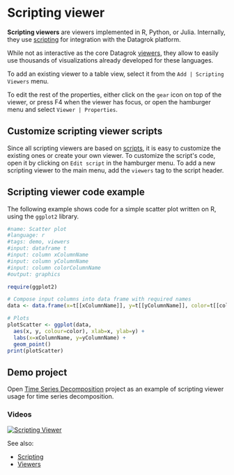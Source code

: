 <!-- TITLE: Scripting viewer -->
<!-- SUBTITLE: -->

# Scripting viewer

**Scripting viewers** are viewers implemented in R, Python, or Julia. Internally, they
use [scripting](../../compute/scripting.md) for integration with the Datagrok platform.

While not as interactive as the core Datagrok [viewers](../viewers.md), they allow to easily use thousands of
visualizations already developed for these languages.

To add an existing viewer to a table view, select it from the
`Add | Scripting Viewers` menu.

To edit the rest of the properties, either click on the `gear` icon on top of the viewer, or press F4 when the viewer
has focus, or open the hamburger menu and select `Viewer | Properties`.

## Customize scripting viewer scripts

Since all scripting viewers are based on [scripts](../../compute/scripting.md), it is easy to customize the existing
ones or create your own viewer. To customize the script's code, open it by clicking on `Edit script` in the hamburger
menu. To add a new scripting viewer to the main menu, add the `viewers`
tag to the script header.

## Scripting viewer code example

The following example shows code for a simple scatter plot written on R, using the `ggplot2`
library.

```r
#name: Scatter plot
#language: r
#tags: demo, viewers
#input: dataframe t
#input: column xColumnName
#input: column yColumnName
#input: column colorColumnName
#output: graphics

require(ggplot2)

# Compose input columns into data frame with required names
data <- data.frame(x=t[[xColumnName]], y=t[[yColumnName]], color=t[[colorColumnName]])

# Plots
plotScatter <- ggplot(data, 
  aes(x, y, colour=color), xlab=x, ylab=y) +
  labs(x=xColumnName, y=yColumnName) +
  geom_point()
print(plotScatter)
```

## Demo project

Open [Time Series Decomposition](https://public.datagrok.ai/p/demo.timeseriesdecomposition) project as an example of
scripting viewer usage for time series decomposition.

### Videos

[![Scripting Viewer](../../uploads/youtube/scripting_viewer.png "Open on Youtube")](https://www.youtube.com/watch?v=jHRpOnhBAz4)

See also:

* [Scripting](../../compute/scripting.md)
* [Viewers](../viewers.md)
